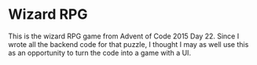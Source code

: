 # Wizard RPG
This is the wizard RPG game from Advent of Code 2015 Day 22. Since I wrote all the backend code for that puzzle, I thought I may as well use this as an opportunity to turn the code into a game with a UI.
